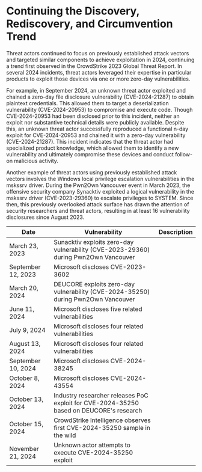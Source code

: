 # Continuing the Discovery, Rediscovery, and Circumvention Trend

Threat actors continued to focus on previously established attack vectors and targeted similar components to achieve exploitation in 2024, continuing a trend first observed in the CrowdStrike 2023 Global Threat Report. In several 2024 incidents, threat actors leveraged their expertise in particular products to exploit those devices via one or more zero-day vulnerabilities.

For example, in September 2024, an unknown threat actor exploited and chained a zero-day file disclosure vulnerability (CVE-2024-21287) to obtain plaintext credentials. This allowed them to target a deserialization vulnerability (CVE-2024-20953) to compromise and execute code. Though CVE-2024-20953 had been disclosed prior to this incident, neither an exploit nor substantive technical details were publicly available. Despite this, an unknown threat actor successfully reproduced a functional n-day exploit for CVE-2024-20953 and chained it with a zero-day vulnerability (CVE-2024-21287). This incident indicates that the threat actor had specialized product knowledge, which allowed them to identify a new vulnerability and ultimately compromise these devices and conduct follow-on malicious activity.

Another example of threat actors using previously established attack vectors involves the Windows local privilege escalation vulnerabilities in the mskssrv driver. During the Pwn2Own Vancouver event in March 2023, the offensive security company Synacktiv exploited a logical vulnerability in the mskssrv driver (CVE-2023-29360) to escalate privileges to SYSTEM. Since then, this previously overlooked attack surface has drawn the attention of security researchers and threat actors, resulting in at least 16 vulnerability disclosures since August 2023.

| Date | Vulnerability | Description |
| --- | --- | --- |
| March 23, 2023 | Sunacktiv exploits zero-day vulnerability (CVE-2023-29360) during Pwn2Own Vancouver |  |
| September 12, 2023 | Microsoft discloses CVE-2023-3602 |  |
| March 20, 2024 | DEUCORE exploits zero-day vulnerability (CVE-2024-35250) during Pwn2Own Vancouver |  |
| June 11, 2024 | Microsoft discloses five related vulnerabilities |  |
| July 9, 2024 | Microsoft discloses four related vulnerabilities |  |
| August 13, 2024 | Microsoft discloses four related vulnerabilities |  |
| September 10, 2024 | Microsoft discloses CVE-2024-38245 |  |
| October 8, 2024 | Microsoft discloses CVE-2024-43554 |  |
| October 13, 2024 | Industry researcher releases PoC exploit for CVE-2024-35250 based on DEUCORE's research |  |
| October 15, 2024 | CrowdStrike Intelligence observes first CVE-2024-35250 sample in the wild |  |
| November 21, 2024 | Unknown actor attempts to execute CVE-2024-35250 exploit |